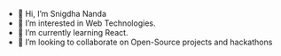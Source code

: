 - 👋 Hi, I’m Snigdha Nanda
- 👀 I’m interested in Web Technologies.
- 🌱 I’m currently learning React.
- 💞️ I’m looking to collaborate on Open-Source projects and hackathons

<!---
snigdha-nanda/snigdha-nanda is a ✨ special ✨ repository because its `README.md` (this file) appears on your GitHub profile.
You can click the Preview link to take a look at your changes.
--->
